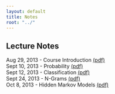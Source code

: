 ```yaml
---
layout: default
title: Notes
root: "../"
---
```


## Lecture Notes

Aug 29, 2013 - Course Introduction [(pdf)](intro.pdf)  
Sept 10, 2013 - Probability [(pdf)](prob.pdf)  
Sept 12, 2013 - Classification [(pdf)](classify.pdf)  
Sept 24, 2013 - N-Grams [(pdf)](ngrams.pdf)  
Oct 8, 2013 - Hidden Markov Models [(pdf)](hmm.pdf)

